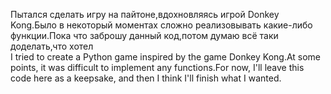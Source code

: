 Пытался сделать игру на пайтоне,вдохновляясь игрой Donkey Kong.Было в некоторый моментах сложно реализовывать какие-либо функции.Пока что заброшу данный код,потом думаю всё таки доделать,что хотел   
I tried to create a Python game inspired by the game Donkey Kong.At some points, it was difficult to implement any functions.For now, I'll leave this code here as a keepsake, and then I think I'll finish what I wanted.
